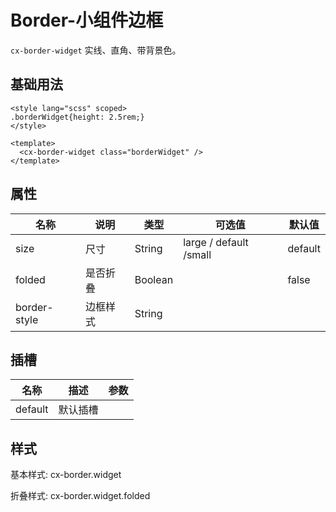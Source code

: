 # Border-小组件边框

`cx-border-widget` 实线、直角、带背景色。

## 基础用法

```vue
<style lang="scss" scoped>
.borderWidget{height: 2.5rem;}
</style>

<template>
  <cx-border-widget class="borderWidget" />
</template>
```

## 属性

| 名称 | 说明 | 类型 | 可选值 | 默认值 |
| ----- | ----- | ----- | ----- | ----- |
| size | 尺寸 | String | large / default /small | default |
| folded | 是否折叠 | Boolean | | false |
| border-style | 边框样式 | String | | |

## 插槽

| 名称 | 描述 | 参数 |
| ---- | --- | --- |
| default | 默认插槽 | |

## 样式

基本样式: cx-border.widget

折叠样式: cx-border.widget.folded
